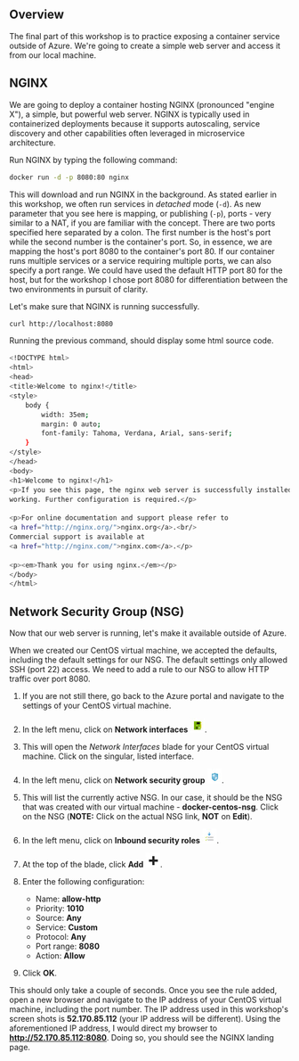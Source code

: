 ## Overview
The final part of this workshop is to practice exposing a container service outside of Azure. We're going to create a simple web server and access it from our local machine.

## NGINX
We are going to deploy a container hosting NGINX (pronounced "engine X"), a simple, but powerful web server. NGINX is typically used in containerized deployments because it supports autoscaling, service discovery and other capabilities often leveraged in microservice architecture.

Run NGINX by typing the following command:
```bash
docker run -d -p 8080:80 nginx
```

This will download and run NGINX in the background.  As stated earlier in this workshop, we often run services in _detached_ mode (`-d`).  As new parameter that you see here is mapping, or publishing (`-p`), ports  - very similar to a NAT, if you are familiar with the concept. There are two ports specified here separated by a colon.  The first number is the host's port while the second number is the container's port.  So, in essence, we are mapping the host's port 8080 to the container's port 80.  If our container runs multiple services or a service requiring multiple ports, we can also specify a port range.  We could have used the default HTTP port 80 for the host, but for the workshop I chose port 8080 for differentiation between the two environments in pursuit of clarity.

Let's make sure that NGINX is running successfully.
```bash
curl http://localhost:8080
```
Running the previous command, should display some html source code.
```bash
<!DOCTYPE html>
<html>
<head>
<title>Welcome to nginx!</title>
<style>
    body {
        width: 35em;
        margin: 0 auto;
        font-family: Tahoma, Verdana, Arial, sans-serif;
    }
</style>
</head>
<body>
<h1>Welcome to nginx!</h1>
<p>If you see this page, the nginx web server is successfully installed and
working. Further configuration is required.</p>

<p>For online documentation and support please refer to
<a href="http://nginx.org/">nginx.org</a>.<br/>
Commercial support is available at
<a href="http://nginx.com/">nginx.com</a>.</p>

<p><em>Thank you for using nginx.</em></p>
</body>
</html>
```

## Network Security Group (NSG)
Now that our web server is running, let's make it available outside of Azure.

When we created our CentOS virtual machine, we accepted the defaults, including the default settings for our NSG.  The default settings only allowed SSH (port 22) access. We need to add a rule to our NSG to allow HTTP traffic over port 8080.

  1. If you are not still there, go back to the Azure portal and navigate to the settings of your CentOS virtual machine.

  2. In the left menu, click on **Network interfaces** <img src="https://raw.githubusercontent.com/AzureWorkshops/images/master/icons_network_interfaces.jpg" class="inline"/>.

  3. This will open the _Network Interfaces_ blade for your CentOS virtual machine. Click on the singular, listed interface.

  4. In the left menu, click on **Network security group** <img src="https://raw.githubusercontent.com/AzureWorkshops/images/master/icons_network_security_group.jpg" class="inline"/>.

  5. This will list the currently active NSG.  In our case, it should be the NSG that was created with our virtual machine - **docker-centos-nsg**.  Click on the NSG (**NOTE:** Click on the actual NSG link, **NOT** on **Edit**).

  6. In the left menu, click on **Inbound security roles** <img src="https://raw.githubusercontent.com/AzureWorkshops/images/master/icons_inbound_security_rules.jpg" class="inline"/>.

  7. At the top of the blade, click **Add** <img src="https://raw.githubusercontent.com/AzureWorkshops/images/master/icons_add.jpg" class="inline"/>.

  8. Enter the following configuration:

      * Name: **allow-http**
      * Priority: **1010**
      * Source: **Any**
      * Service: **Custom**
      * Protocol: **Any**
      * Port range: **8080**
      * Action: **Allow**

  9. Click **OK**.

This should only take a couple of seconds.  Once you see the rule added, open a new browser and navigate to the IP address of your CentOS virtual machine, including the port number.  The IP address used in this workshop's screen shots is **52.170.85.112** (your IP address will be different).  Using the aforementioned IP address, I would direct my browser to **http://52.170.85.112:8080**.  Doing so, you should see the NGINX landing page.
